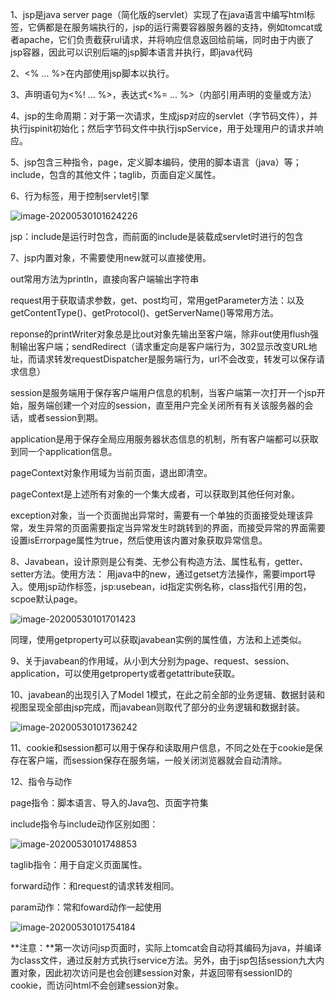 1、jsp是java server page（简化版的servlet）实现了在java语言中编写html标签，它俩都是在服务端执行的，jsp的运行需要容器服务器的支持，例如tomcat或者apache，它们负责截获rul请求，并将响应信息返回给前端，同时由于内嵌了jsp容器，因此可以识别后端的jsp脚本语言并执行，即java代码

2、<% ... %>在内部使用jsp脚本以执行。

3、声明语句为<%! ... %>，表达式<%= ... %>（内部引用声明的变量或方法）

4、jsp的生命周期：对于第一次请求，生成jsp对应的servlet（字节码文件），并执行jspinit初始化；然后字节码文件中执行jspService，用于处理用户的请求并响应。

5、jsp包含三种指令，page，定义脚本编码，使用的脚本语言（java）等；include，包含的其他文件；taglib，页面自定义属性。

6、行为标签，用于控制servlet引擎

![image-20200530101624226](https://imagebag.oss-cn-chengdu.aliyuncs.com/img/image-20200530101624226.png)

jsp：include是运行时包含，而前面的include是装载成servlet时进行的包含

7、jsp内置对象，不需要使用new就可以直接使用。

out常用方法为println，直接向客户端输出字符串

request用于获取请求参数，get、post均可，常用getParameter方法：以及getContentType()、getProtocol()、getServerName()等常用方法。

reponse的printWriter对象总是比out对象先输出至客户端，除非out使用flush强制输出客户端；sendRedirect（请求重定向是客户端行为，302显示改变URL地址，而请求转发requestDispatcher是服务端行为，url不会改变，转发可以保存请求信息）

session是服务端用于保存客户端用户信息的机制，当客户端第一次打开一个jsp开始，服务端创建一个对应的session，直至用户完全关闭所有有关该服务器的会话，或者session到期。

application是用于保存全局应用服务器状态信息的机制，所有客户端都可以获取到同一个application信息。

pageContext对象作用域为当前页面，退出即清空。

pageContext是上述所有对象的一个集大成者，可以获取到其他任何对象。

exception对象，当一个页面抛出异常时，需要有一个单独的页面接受处理该异常，发生异常的页面需要指定当异常发生时跳转到的界面，而接受异常的界面需要设置isErrorpage属性为true，然后使用该内置对象获取异常信息。

8、Javabean，设计原则是公有类、无参公有构造方法、属性私有，getter、setter方法。使用方法：  用java中的new，通过getset方法操作，需要import导入。使用jsp动作标签，jsp:usebean，id指定实例名称，class指代引用的包，scpoe默认page。

![image-20200530101701423](https://imagebag.oss-cn-chengdu.aliyuncs.com/img/image-20200530101736242.png)

同理，使用getproperty可以获取javabean实例的属性值，方法和上述类似。

9、关于javabean的作用域，从小到大分别为page、request、session、application，可以使用getproperty或者getattribute获取。

10、javabean的出现引入了Model 1模式，在此之前全部的业务逻辑、数据封装和视图呈现全部由jsp完成，而javabean则取代了部分的业务逻辑和数据封装。

![image-20200530101736242](https://imagebag.oss-cn-chengdu.aliyuncs.com/img/image-20200530101748853.png)

11、cookie和session都可以用于保存和读取用户信息，不同之处在于cookie是保存在客户端，而session保存在服务端，一般关闭浏览器就会自动清除。

12、指令与动作

page指令：脚本语言、导入的Java包、页面字符集

include指令与include动作区别如图：

![image-20200530101748853](https://imagebag.oss-cn-chengdu.aliyuncs.com/img/image-20200530101754184.png)

taglib指令：用于自定义页面属性。

forward动作：和request的请求转发相同。

param动作：常和foward动作一起使用

![image-20200530101754184](https://imagebag.oss-cn-chengdu.aliyuncs.com/img/image-20200530101701423.png)

**注意：**第一次访问jsp页面时，实际上tomcat会自动将其编码为java，并编译为class文件，通过反射方式执行service方法。另外，由于jsp包括session九大内置对象，因此初次访问是也会创建session对象，并返回带有sessionID的cookie，而访问html不会创建session对象。